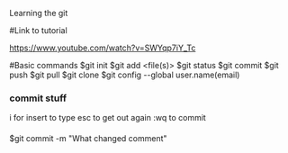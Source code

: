 Learning the git

#Link to tutorial

https://www.youtube.com/watch?v=SWYqp7iY_Tc

#Basic commands
$git init
$git add <file(s)>
$git status
$git commit
$git push
$git pull
$git clone
$git config --global user.name(email)
### commit stuff
i for insert to type
esc to get out again
:wq to commit
####
$git commit -m "What changed comment"


